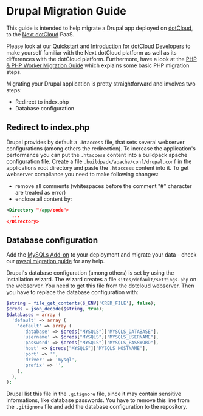 # Drupal Migration Guide
This guide is intended to help migrate a Drupal app deployed on [dotCloud], to the [Next dotCloud] PaaS.

Please look at our [Quickstart] and [Introduction for dotCloud Developers] to make yourself familiar with the Next dotCloud platform as well as its differences with the dotCloud platform. Furthermore, have a look at the [PHP & PHP Worker Migration Guide] which explains some basic PHP migration steps.

Migrating your Drupal application is pretty straightforward and involves two steps:

* Redirect to index.php
* Database configuration

## Redirect to index.php
Drupal provides by default a `.htaccess` file, that sets several webserver configurations (among others the redirection). To increase the application's performance you can put the `.htaccess` content into a buildpack apache configuration file. Create a file `.buildpack/apache/conf/drupal.conf` in the applications root directory and paste the `.htaccess` content into it. To get webserver compliance you need to make following changes:

* remove all comments (whitespaces before the comment "#" character are treated as error)
* enclose all content by:
~~~xml
<Directory "/app/code">
  ...
</Directory>
~~~

## Database configuration
Add the [MySQLs Add-on] to your deployment and migrate your data - check our [mysql migration guide] for any help.

Drupal's database configuration (among others) is set by using the installation wizard. The wizard creates a file `sites/default/settings.php` on the webserver. 
You need to get this file from the dotcloud webserver. Then you have to replace the database configuration with:
~~~php
$string = file_get_contents($_ENV['CRED_FILE'], false);
$creds = json_decode($string, true);
$databases = array (
  'default' => array (
    'default' => array (
      'database' => $creds["MYSQLS"]["MYSQLS_DATABASE"],
      'username' => $creds["MYSQLS"]["MYSQLS_USERNAME"],
      'password' => $creds["MYSQLS"]["MYSQLS_PASSWORD"],
      'host' => $creds["MYSQLS"]["MYSQLS_HOSTNAME"],
      'port' => '',
      'driver' => 'mysql',
      'prefix' => '',
    ),
  ),
);
~~~
Drupal list this file in the `.gitignore` file, since it may contain sensitive informations, like database passwords. You have to remove this line from the `.gitignore` file and add the database configuration to the repository.

[dotCloud]: https://www.dotcloud.com/
[Next dotCloud]: https://next.dotcloud.com/
[Quickstart]: https://next.dotcloud.com/dev-center/quickstart
[Introduction for dotCloud Developers]: https://next.dotcloud.com/dev-center/guides/migration-guides/an-introduction
[PHP & PHP Worker Migration Guide]: https://next.dotcloud.com/dev-center/guides/migration-guides/php-basic-use
[MySQLs Add-on]: https://next.dotcloud.com/add-ons/mysqls
[mysql migration guide]: https://next.dotcloud.com/dev-center/guides/migration-guides/migrating-mysql-services.md

